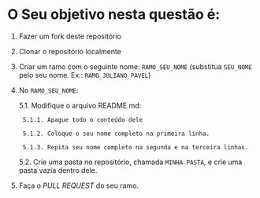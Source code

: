 # O Seu objetivo nesta questão é:

1. Fazer um fork deste repositório

2. Clonar o repositório localmente

3. Criar um ramo com o seguinte nome: `RAMO_SEU_NOME` (substitua `SEU_NOME` pelo seu nome. Ex.: `RAMO_JULIANO_PAVEL`)

5. No `RAMO_SEU_NOME`:

    5.1. Modifique o arquivo README.md:

        5.1.1. Apague todo o conteúdo dele
  
        5.1.2. Coloque o seu nome completo na primeira linha.
  
        5.1.3. Repita seu nome completo na segunda e na terceira linhas. 
    
    5.2. Crie uma pasta no repositório, chamada `MINHA PASTA`, e crie uma pasta vazia dentro dele.
    
 3. Faça o _PULL REQUEST_ do seu ramo.

